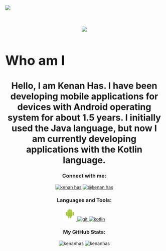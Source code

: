 <img src="https://1.bp.blogspot.com/-7A4WynwLsMw/XbBpCXG8fHI/AAAAAAAAMt4/uOa1bpLskYgrwGbllhSu2SDj_Mig8SXJQCLcBGAsYHQ/s1600/2000_600px.gif">
 
 <h1 align="center">
<a href="https://git.io/typing-svg">
  <img src="https://readme-typing-svg.herokuapp.com?font=Fira+Code&pause=1000&color=F73C38&width=435&lines=Hello!+👋;I+am+Kenan+HAS&center=true&size=25" 
</a>
<a color=#F7F7F7FF>
<h2 align="left">Who am I</h3>

<h4 ></h4>Hello, I am Kenan Has. I have been developing mobile applications for devices with Android operating system for about 1.5 years. I initially used the Java language, but now I am currently developing applications with the Kotlin language.</h4>

<h3 align="center">Connect with me:</h2>
<p align="center">
<a href="https://www.linkedin.com/in/kenan-has-157421207/" target="blank"><img align="center" src="https://raw.githubusercontent.com/rahuldkjain/github-profile-readme-generator/master/src/images/icons/Social/linked-in-alt.svg" alt="kenan has" height="30" width="40" /></a>
<a href="https://medium.com/@KenanHas" target="blank"><img align="center" src="https://raw.githubusercontent.com/rahuldkjain/github-profile-readme-generator/master/src/images/icons/Social/medium.svg" alt="@kenan has" height="30" width="40" /></a>
</p>

<h3 align="center">Languages and Tools:</h3>
<p align="center"> <a href="https://developer.android.com" target="_blank" rel="noreferrer"> <img src="https://raw.githubusercontent.com/devicons/devicon/master/icons/android/android-original-wordmark.svg" alt="android" width="40" height="40"/> </a> <a href="https://git-scm.com/" target="_blank" rel="noreferrer"> <img src="https://www.vectorlogo.zone/logos/git-scm/git-scm-icon.svg" alt="git" width="40" height="40"/> </a> <a href="https://kotlinlang.org" target="_blank" rel="noreferrer"> <img src="https://www.vectorlogo.zone/logos/kotlinlang/kotlinlang-icon.svg" alt="kotlin" width="40" height="40"/> </a> </p>

<h3 align="center">My GitHub Stats:</h3>
<p align="center">
<img align="center" src="https://github-readme-stats.vercel.app/api/top-langs?username=kenanhas&show_icons=true&theme=dracula&title_color=ff7372&text_color=ffffff&bg_color=252334&hide_border=true&locale=en&layout=compact" alt="kenanhas">
<img align="center" src="https://github-readme-stats.vercel.app/api?username=kenanhas&show_icons=true&theme=dark&title_color=ff7372&text_color=ffffff&bg_color=252334&hide_border=true&locale=en" alt="kenanhas">
</p>

